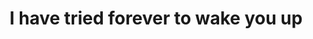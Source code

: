 ---
title: I have tried forever to wake you up
type: fragment
next: you refuse to see the cage around you
tags:
- frustration
- WAKE UP
---
